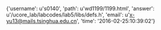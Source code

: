 {'username': u's0140', 'path': u'wd1199/1199.html', 'answer': u'/ucore_lab/labcodes/lab5/libs/defs.h', 'email': u'x-yu13@mails.tsinghua.edu.cn', 'time': '2016-02-25:10:39:02'}
